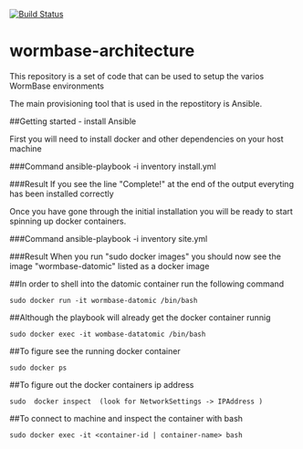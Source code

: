 [![Build Status](https://travis-ci.org/a8wright/wormbase-architecture.svg?branch=develop)](https://travis-ci.org/a8wright/wormbase-architecture) 

# wormbase-architecture
This repository is a set of code that can be used to setup the varios WormBase environments

The main provisioning tool that is used in the repostitory is Ansible.

##Getting started - install Ansible

First you will need to install docker and other dependencies on your host machine

###Command
	ansible-playbook -i inventory install.yml

###Result
	If you see the line "Complete!" at the end of the output everyting has been installed correctly

Once you have gone through the initial installation you will be ready to start spinning up docker containers. 

###Command 
	ansible-playbook -i inventory site.yml

###Result 
	When you run "sudo docker images" you should now see the image "wormbase-datomic" listed as a docker image

##In order to shell into the datomic container run the following command

	sudo docker run -it wormbase-datomic /bin/bash

##Although the playbook will already get the docker container runnig

	sudo docker exec -it wombase-datatomic /bin/bash

##To figure see the running docker container

	sudo docker ps

##To figure out the docker containers ip address

	sudo  docker inspect  (look for NetworkSettings -> IPAddress )

##To connect to machine and inspect the container with bash 

	sudo docker exec -it <container-id | container-name> bash

	



